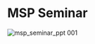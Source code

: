 # MSP Seminar 
![msp_seminar_ppt 001](https://user-images.githubusercontent.com/28973155/49145673-a4521000-f343-11e8-9496-979c81a01da9.jpeg)
